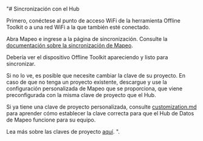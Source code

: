 "# Sincronización con el Hub

Primero, conéctese al punto de acceso WiFi de la herramienta Offline Toolkit o a una red WiFi a la que también esté conectado.

Abra Mapeo e ingrese a la página de sincronización. Consulte la [documentación sobre la sincronización de Mapeo](https://docs.mapeo.app/complete-reference-guide/mapeo-mobile-use/wifi-sync).

Debería ver el dispositivo Offline Toolkit apareciendo y listo para sincronizar.

Si no lo ve, es posible que necesite cambiar la clave de su proyecto. En caso de que no tenga un proyecto existente, descargue y use la configuración personalizada de Mapeo que se proporciona, que viene preconfigurada con la misma clave de proyecto que el Hub.

Si ya tiene una clave de proyecto personalizada, consulte [customization.md](customization.md "mención") para aprender cómo establecer la clave correcta para que el Hub de Datos de Mapeo funcione para su equipo.

Lea más sobre las claves de proyecto [aquí](https://docs.mapeo.app/complete-reference-guide/customization-options/custom-configurations/creating-custom-configurations/coding-configuration/adding-a-project-key).&#x20;".